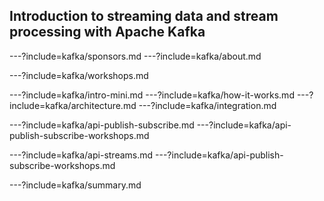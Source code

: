 
## Introduction to streaming data and stream processing with Apache Kafka



---?include=kafka/sponsors.md
---?include=kafka/about.md


---?include=kafka/workshops.md


---?include=kafka/intro-mini.md
---?include=kafka/how-it-works.md
---?include=kafka/architecture.md
---?include=kafka/integration.md

---?include=kafka/api-publish-subscribe.md
---?include=kafka/api-publish-subscribe-workshops.md

---?include=kafka/api-streams.md
---?include=kafka/api-publish-subscribe-workshops.md


---?include=kafka/summary.md
